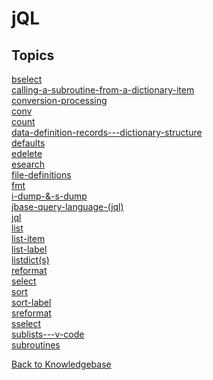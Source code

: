 # jQL

<PageHeader />

## Topics

[bselect](./bselect/README.md)  
[calling-a-subroutine-from-a-dictionary-item](./calling-a-subroutine-from-a-dictionary-item/README.md)  
[conversion-processing](./conversion-processing/README.md)  
[conv](./conv/README.md/README.md)  
[count](./count/README.md)  
[data-definition-records---dictionary-structure](./data-definition-records---dictionary-structure/README.md)  
[defaults](./defaults/README.md)  
[edelete](./edelete/README.md)  
[esearch](./esearch/README.md)  
[file-definitions](./file-definitions/README.md)  
[fmt](./fmt/README.md)    
[i-dump-&-s-dump](./i-dump-&-s-dump/README.md)  
[jbase-query-language-(jql)](./jbase-query-language-(jql)/README.md)  
[jql](./jql/README.md)  
[list](./list/README.md)  
[list-item](./list-item/README.md)  
[list-label](./list-label/README.md)  
[listdict(s)](./listdict(s)/README.md)  
[reformat](./reformat/README.md)  
[select](./select/README.md)  
[sort](./sort/README.md)  
[sort-label](./sort-label/README.md)  
[sreformat](./sreformat/README.md)  
[sselect](./sselect/README.md)  
[sublists---v-code](./sublists---v-code/README.md)  
[subroutines](./subroutines/README.md)  

[Back to Knowledgebase](./../README.md)

<PageFooter />
